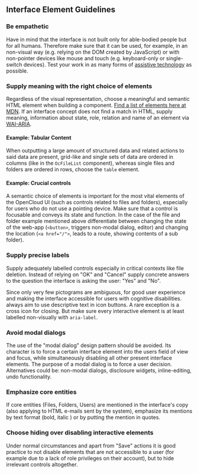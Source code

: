 ## Interface Element Guidelines

### Be empathetic

Have in mind that the interface is not built only for able-bodied people but for all humans. Therefore make sure that it can be used, for example, in an non-visual way (e.g. relying on the DOM created by JavaScript) or with non-pointer devices like mouse and touch (e.g. keyboard-only or single-switch devices). Test your work in as many forms of [assistive technology](https://webaccess.berkeley.edu/resources/assistive-technology) as possible.

### Supply meaning with the right choice of elements

Regardless of the visual representation, choose a meaningful and semantic HTML element when building a component. [Find a list of elements here at MDN](https://developer.mozilla.org/en-US/docs/Web/HTML/Element). If an interface concept does not find a match in HTML, supply meaning, information about state, role, relation and name of an element via [WAI-ARIA](https://www.w3.org/TR/wai-aria/).

#### Example: Tabular Content

When outputting a large amount of structured data and related actions to said data are present, grid-like and single sets of data are ordered in columns (like in the `OcFileList` component), whereas single files and folders are ordered in rows, choose the `table` element.

#### Example: Crucial controls

A semantic choice of elements is important for the most vital elements of the OpenCloud UI (such as controls related to files and folders), especially for users who do not use a pointing device. Make sure that a control is focusable and conveys its state and function. In the case of the file and folder example mentioned above differentiate between changing the state of the web-app (`<button>`, triggers non-modal dialog, editor) and changing the location (`<a href="/">`, leads to a route, showing contents of a sub folder).

### Supply precise labels

Supply adequately labelled controls especially in critical contexts like file deletion. Instead of relying on "OK" and "Cancel" supply concrete answers to the question the interface is asking the user: "Yes" and "No".

Since only very few pictograms are ambiguous, for good user experience and making the interface accessible for users with cognitive disabilities. always aim to use descriptive text in icon buttons. A rare exception is a cross icon for closing. But make sure every interactive element is at least labelled non-visually with `aria-label`.

### Avoid modal dialogs

The use of the "modal dialog" design pattern should be avoided. Its character is to force a certain interface element into the users field of view and focus, while simultaneously disabling all other present interface elements. The purpose of a modal dialog is to force a user decision. Alternatives could be: non-modal dialogs, disclosure widgets, inline-editing, undo functionality.

### Emphasize core entities

If core entities (Files, Folders, Users) are mentioned in the interface's copy (also applying to HTML e-mails sent by the system), emphasize its mentions by text format (bold, italic ) or by putting the mention in quotes.

### Choose hiding over disabling interactive elements

Under normal circumstances and apart from "Save" actions it is good practice to not disable elements that are not accessible to a user (for example due to a lack of role privileges on their account), but to hide irrelevant controls altogether.

